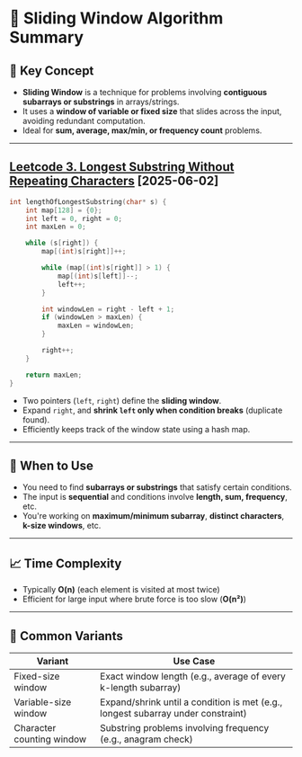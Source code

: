 # 🧭 Sliding Window Algorithm Summary

## 📌 Key Concept

- **Sliding Window** is a technique for problems involving **contiguous subarrays or substrings** in arrays/strings.
- It uses a **window of variable or fixed size** that slides across the input, avoiding redundant computation.
- Ideal for **sum, average, max/min, or frequency count** problems.

---

## [Leetcode 3. Longest Substring Without Repeating Characters](https://leetcode.com/problems/longest-substring-without-repeating-characters/description/) [2025-06-02]

```c
int lengthOfLongestSubstring(char* s) {
    int map[128] = {0};
    int left = 0, right = 0;
    int maxLen = 0;

    while (s[right]) {
        map[(int)s[right]]++;

        while (map[(int)s[right]] > 1) {
            map[(int)s[left]]--;
            left++;
        }

        int windowLen = right - left + 1;
        if (windowLen > maxLen) {
            maxLen = windowLen;
        }

        right++;
    }

    return maxLen;
}
```

- Two pointers (`left`, `right`) define the **sliding window**.
- Expand `right`, and **shrink `left` only when condition breaks** (duplicate found).
- Efficiently keeps track of the window state using a hash map.

---

## 🔧 When to Use

- You need to find **subarrays or substrings** that satisfy certain conditions.
- The input is **sequential** and conditions involve **length, sum, frequency**, etc.
- You're working on **maximum/minimum subarray**, **distinct characters**, **k-size windows**, etc.

---

## 📈 Time Complexity

- Typically **O(n)** (each element is visited at most twice)
- Efficient for large input where brute force is too slow (**O(n²)**)

---

## 🧪 Common Variants

| Variant | Use Case |
|--------|----------|
| Fixed-size window | Exact window length (e.g., average of every k-length subarray) |
| Variable-size window | Expand/shrink until a condition is met (e.g., longest subarray under constraint) |
| Character counting window | Substring problems involving frequency (e.g., anagram check) |
